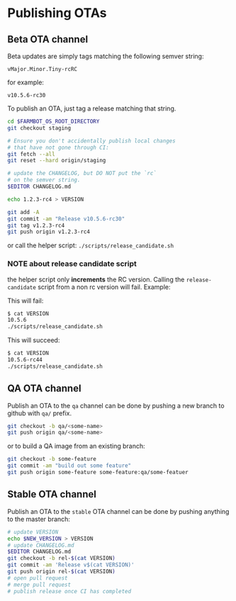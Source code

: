 # Publishing OTAs

## Beta OTA channel

Beta updates are simply tags matching the following semver string:

```
vMajor.Minor.Tiny-rcRC
```

for example:

```
v10.5.6-rc30
```

To publish an OTA, just tag a release matching that
string.

```bash
cd $FARMBOT_OS_ROOT_DIRECTORY
git checkout staging

# Ensure you don't accidentally publish local changes
# that have not gone through CI:
git fetch --all
git reset --hard origin/staging

# update the CHANGELOG, but DO NOT put the `rc`
# on the semver string.
$EDITOR CHANGELOG.md

echo 1.2.3-rc4 > VERSION

git add -A
git commit -am "Release v10.5.6-rc30"
git tag v1.2.3-rc4
git push origin v1.2.3-rc4
```

or call the helper script:
`./scripts/release_candidate.sh`

### NOTE about release candidate script

the helper script only **increments** the
RC version. Calling the `release-candidate` script
from a non rc version will fail. Example:

This will fail:

```bash
$ cat VERSION
10.5.6
./scripts/release_candidate.sh
```

This will succeed:

```bash
$ cat VERSION
10.5.6-rc44
./scripts/release_candidate.sh
```

## QA OTA channel

Publish an OTA to the `qa` channel can be done by pushing a new branch
to github with `qa/` prefix.

```bash
git checkout -b qa/<some-name>
git push origin qa/<some-name>
```

or to build a QA image from an existing branch:

```bash
git checkout -b some-feature
git commit -am "build out some feature"
git push origin some-feature some-feature:qa/some-featuer
```

## Stable OTA channel

Publish an OTA to the `stable` OTA channel can be
done by pushing anything to the master branch:

```bash
# update VERSION
echo $NEW_VERSION > VERSION
# update CHANGELOG.md
$EDITOR CHANGELOG.md
git checkout -b rel-$(cat VERSION)
git commit -am 'Release v$(cat VERSION)'
git push origin rel-$(cat VERSION)
# open pull request
# merge pull request
# publish release once CI has completed
```